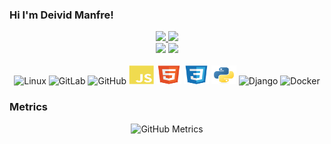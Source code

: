 ### Hi I'm Deivid Manfre!

<div align="center">
  <a href="https://www.linkedin.com/in/deivid-manfre-a9b494108/">
  <img height="170" src="https://github-readme-stats.vercel.app/api?username=DeividManfre&show_icons=true&theme=dark&include_all_commits=true&count_private=true" />
  <img height="170" src="https://github-readme-stats.vercel.app/api/top-langs/?username=DeividManfre&layout=compact&langs_count=7&theme=dark" />
</div>

<div align="center">
  <a href="mailto:deividmanfre@gmail.com"><img src="https://img.shields.io/badge/-Gmail-%23333?style=for-the-badge&logo=gmail&logoColor=white" target="_blank"></a>
  <a href="https://www.linkedin.com/in/deivid-manfre-a9b494108/" target="_blank"><img src="https://img.shields.io/badge/-LinkedIn-%230077B5?style=for-the-badge&logo=linkedin&logoColor=white" target="_blank"></a> 
</div>

<div align="center"><br>
  <img alt="Linux"   height="30" width="40" src="https://cdn.jsdelivr.net/gh/devicons/devicon/icons/linux/linux-original.svg">
  <img alt="GitLab"  height="30" width="40" src="https://cdn.jsdelivr.net/gh/devicons/devicon/icons/gitlab/gitlab-original.svg">
  <img alt="GitHub"  height="30" width="40" src="https://cdn.jsdelivr.net/gh/devicons/devicon/icons/github/github-original.svg">
  <img alt="JS"      height="30" width="40" src="https://raw.githubusercontent.com/devicons/devicon/master/icons/javascript/javascript-plain.svg">
  <img alt="HTML"    height="30" width="40" src="https://raw.githubusercontent.com/devicons/devicon/master/icons/html5/html5-original.svg">
  <img alt="CSS"     height="30" width="40" src="https://raw.githubusercontent.com/devicons/devicon/master/icons/css3/css3-original.svg">
  <img alt="Python"  height="30" width="40" src="https://raw.githubusercontent.com/devicons/devicon/master/icons/python/python-original.svg">
  <img alt="Django"  height="30" width="40" src="https://cdn.jsdelivr.net/gh/devicons/devicon/icons/django/django-plain.svg">
  <img alt="Docker"  height="30" width="40" src="https://cdn.jsdelivr.net/gh/devicons/devicon/icons/docker/docker-plain-wordmark.svg">
</div>

### Metrics
<p align="center">
  <img
    src="https://metrics.lecoq.io/DeividManfre?template=classic&base=header,activity,repositories&isocalendar=1&isocalendar.duration=half-year&languages=1&languages.sections=most-used&languages.details=percentage&languages.limit=8&config.timezone=America%2FSao_Paulo"
    alt="GitHub Metrics" />
</p>
